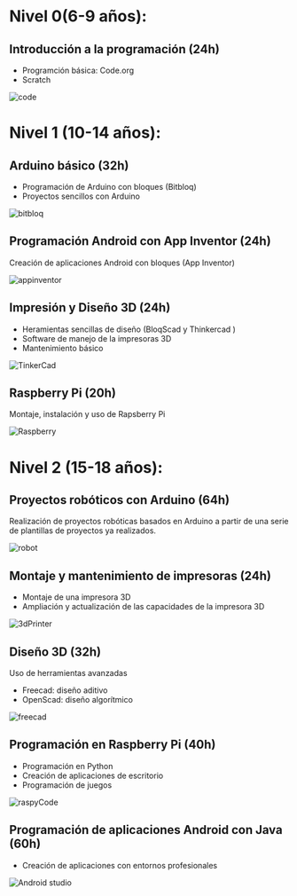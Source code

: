 # Nivel  0(6-9 años):

## Introducción a la programación (24h)
* Programción básica: Code.org
* Scratch

![code](./images/codeorg.png)

# Nivel 1 (10-14 años):

## Arduino básico (32h)
* Programación de Arduino con bloques (Bitbloq)
* Proyectos  sencillos con Arduino

![bitbloq](./images/programando.png)

## Programación Android con App Inventor (24h)
Creación de aplicaciones Android con bloques  (App Inventor)

![appinventor](./images/Mit_app_inventor_2_beta2.png)

## Impresión y Diseño 3D (24h)
* Heramientas sencillas de diseño (BloqScad y Thinkercad )
* Software de manejo de la impresoras 3D
* Mantenimiento básico

![TinkerCad](./images/3D_design.png)

## Raspberry Pi (20h)
Montaje, instalación y uso de Rapsberry Pi

![Raspberry](./images/Raspberry_Pi_2_Model_B_v1.1_top_new.jpg)

# Nivel 2 (15-18 años):

## Proyectos robóticos con Arduino (64h)
Realización de proyectos robóticas basados en Arduino a partir de una serie de plantillas de proyectos ya realizados.

![robot](./images/robot.png)

## Montaje y mantenimiento de impresoras (24h)
* Montaje de una impresora 3D
* Ampliación y actualización de las capacidades de la impresora 3D

![3dPrinter](./images/Airwolf_3d_Printer.jpg)

## Diseño 3D (32h)
Uso de herramientas avanzadas
* Freecad: diseño aditivo
* OpenScad: diseño algorítmico

![freecad](./images/FreeCAD.png)

## Programación en Raspberry Pi (40h)
* Programación en Python
* Creación de aplicaciones de escritorio
* Programación de juegos

![raspyCode](./images/hqdefault.jpg)

## Programación de aplicaciones Android con Java (60h)
* Creación de aplicaciones con entornos profesionales

![Android studio](./images/IntelliJ_IDEA_12.0.4_Ultimate.jpg)
